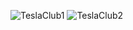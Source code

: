 ![TeslaClub1](https://github.com/disabel1a/Tesla-Club/assets/144176071/90426fff-dc7e-46e9-b148-d99567c09f72)
![TeslaClub2](https://github.com/disabel1a/Tesla-Club/assets/144176071/366c24ec-c3d0-485d-9d71-360402877357)
